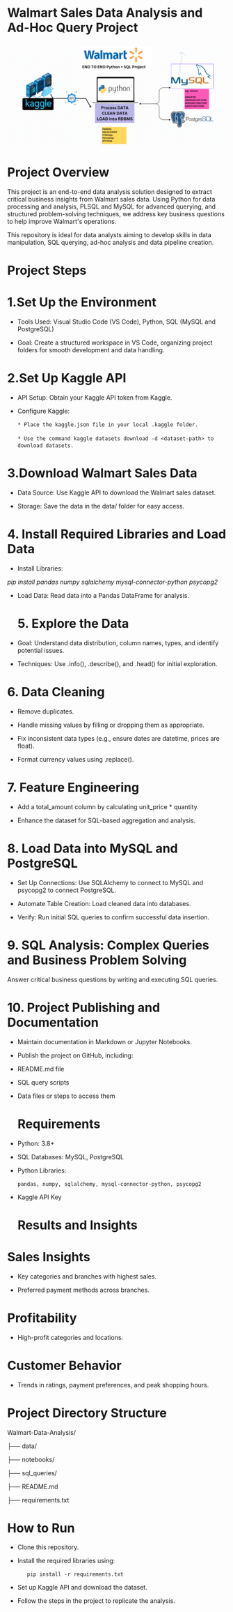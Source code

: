 # Walmart Sales Data Analysis and Ad-Hoc Query Project

![Pipeline Visualization](https://github.com/birbaner/Walmart-Sales-Data-Analysis-and-Ad-Hoc-Query-Project/blob/84ffc49eb0258b61f3567bbc95444e6d5f336518/walmart_project-piplelines.png)

# Project Overview

This project is an end-to-end data analysis solution designed to extract critical business insights from Walmart sales data. Using Python for data processing and analysis, PLSQL and MySQL for advanced querying, and structured problem-solving techniques, we address key business questions to help improve Walmart's operations.

This repository is ideal for data analysts aiming to develop skills in data manipulation, SQL querying, ad-hoc analysis and data pipeline creation.

# Project Steps

# 1.Set Up the Environment

* Tools Used: Visual Studio Code (VS Code), Python, SQL (MySQL and PostgreSQL)

* Goal: Create a structured workspace in VS Code, organizing project folders for smooth development and data handling.

# 2.Set Up Kaggle API

* API Setup: Obtain your Kaggle API token from Kaggle.

* Configure Kaggle:

      * Place the kaggle.json file in your local .kaggle folder.

      * Use the command kaggle datasets download -d <dataset-path> to download datasets.

# 3.Download Walmart Sales Data

* Data Source: Use Kaggle API to download the Walmart sales dataset.

* Storage: Save the data in the data/ folder for easy access.

# 4. Install Required Libraries and Load Data

* Install Libraries:

*pip install pandas numpy sqlalchemy mysql-connector-python psycopg2*

* Load Data: Read data into a Pandas DataFrame for analysis.

  # 5. Explore the Data

* Goal: Understand data distribution, column names, types, and identify potential issues.

* Techniques: Use .info(), .describe(), and .head() for initial exploration.

# 6. Data Cleaning

* Remove duplicates.

* Handle missing values by filling or dropping them as appropriate.

* Fix inconsistent data types (e.g., ensure dates are datetime, prices are float).

* Format currency values using .replace().

# 7. Feature Engineering

* Add a total_amount column by calculating unit_price * quantity.

* Enhance the dataset for SQL-based aggregation and analysis.

# 8. Load Data into MySQL and PostgreSQL

* Set Up Connections: Use SQLAlchemy to connect to MySQL and psycopg2 to connect PostgreSQL.

* Automate Table Creation: Load cleaned data into databases.

* Verify: Run initial SQL queries to confirm successful data insertion.

# 9. SQL Analysis: Complex Queries and Business Problem Solving

Answer critical business questions by writing and executing SQL queries.

# 10. Project Publishing and Documentation

* Maintain documentation in Markdown or Jupyter Notebooks.

* Publish the project on GitHub, including:

* README.md file

* SQL query scripts

* Data files or steps to access them

  # Requirements

* Python: 3.8+

* SQL Databases: MySQL, PostgreSQL

* Python Libraries:

      pandas, numpy, sqlalchemy, mysql-connector-python, psycopg2

* Kaggle API Key

  # Results and Insights

# Sales Insights

* Key categories and branches with highest sales.

* Preferred payment methods across branches.

# Profitability

* High-profit categories and locations.

# Customer Behavior

* Trends in ratings, payment preferences, and peak shopping hours.

# Project Directory Structure

Walmart-Data-Analysis/

├── data/

├── notebooks/

├── sql_queries/

├── README.md

├── requirements.txt


# How to Run

* Clone this repository.

* Install the required libraries using:

         pip install -r requirements.txt

* Set up Kaggle API and download the dataset.

* Follow the steps in the project to replicate the analysis.  



